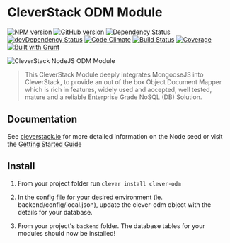 CleverStack ODM Module
====================
[![NPM version](https://badge.fury.io/js/clever-odm.png)](http://badge.fury.io/js/clever-odm) [![GitHub version](https://badge.fury.io/gh/cleverstack%2Fclever-odm.png)](http://badge.fury.io/gh/cleverstack%2Fclever-odm) [![Dependency Status](https://david-dm.org/CleverStack/clever-odm.png)](https://david-dm.org/CleverStack/clever-odm) [![devDependency Status](https://david-dm.org/CleverStack/clever-odm/dev-status.png)](https://david-dm.org/CleverStack/clever-odm#info=devDependencies) [![Code Climate](https://codeclimate.com/github/CleverStack/clever-odm.png)](https://codeclimate.com/github/CleverStack/clever-odm) 
[![Build Status](https://secure.travis-ci.org/CleverStack/clever-odm.png?branch=master)](https://travis-ci.org/CleverStack/clever-odm) 
[![Coverage](https://codeclimate.com/github/CleverStack/clever-odm/coverage.png)](https://codeclimate.com/github/CleverStack/clever-odm) 
[![Built with Grunt](https://cdn.gruntjs.com/builtwith.png)](http://gruntjs.com/) 

![CleverStack NodeJS ODM Module](http://cleverstack.github.io/assets/img/logos/node-seed-logo-clean.png "CleverStack NodeJS ODM Module")
<blockquote>
This CleverStack Module deeply integrates MongooseJS into CleverStack, to provide an out of the box Object Document Mapper which is rich in features, widely used and accepted, well tested, mature and a reliable Enterprise Grade NoSQL (DB) Solution.
</blockquote>

## Documentation

See [cleverstack.io](http://cleverstack.io/documentation/#backend) for more detailed information on the Node seed or visit the [Getting Started Guide](http://cleverstack.io/getting-started/)

## Install 
1. From your project folder run `clever install clever-odm`

2. In the config file for your desired environment (ie. backend/config/local.json), update the clever-odm object with the details for your database.

3. From your project's `backend` folder.
The database tables for your modules should now be installed!

